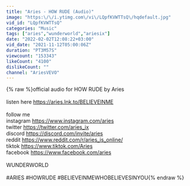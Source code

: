 ```yaml
---
title: "Aries - HOW RUDE (Audio)"
image: "https:\/\/i.ytimg.com\/vi\/LQpfKVWTTsQ\/hqdefault.jpg"
vid_id: "LQpfKVWTTsQ"
categories: "Music"
tags: ["aries","wunderworld","ariesix"]
date: "2022-02-02T12:08:22+03:00"
vid_date: "2021-11-12T05:00:06Z"
duration: "PT3M57S"
viewcount: "153343"
likeCount: "4100"
dislikeCount: ""
channel: "AriesVEVO"
---
```

{% raw %}official audio for HOW RUDE by Aries<br /> <br />listen here <a rel="nofollow" target="blank" href="https://aries.lnk.to/BELIEVEINME">https://aries.lnk.to/BELIEVEINME</a> <br />   <br />follow me<br />instagram <a rel="nofollow" target="blank" href="https://www.instagram.com/aries">https://www.instagram.com/aries</a><br />twitter <a rel="nofollow" target="blank" href="https://twitter.com/aries_ix">https://twitter.com/aries_ix</a><br />discord <a rel="nofollow" target="blank" href="https://discord.com/invite/aries">https://discord.com/invite/aries</a> <br />reddit <a rel="nofollow" target="blank" href="https://www.reddit.com/r/aries_is_online/">https://www.reddit.com/r/aries_is_online/</a> <br />tiktok <a rel="nofollow" target="blank" href="https://www.tiktok.com/Aries">https://www.tiktok.com/Aries</a><br />facebook <a rel="nofollow" target="blank" href="https://www.facebook.com/aries">https://www.facebook.com/aries</a><br /> <br />WUNDERWORLD<br /> <br />#ARIES #HOWRUDE #BELIEVEINMEWHOBELIEVESINYOU{% endraw %}
